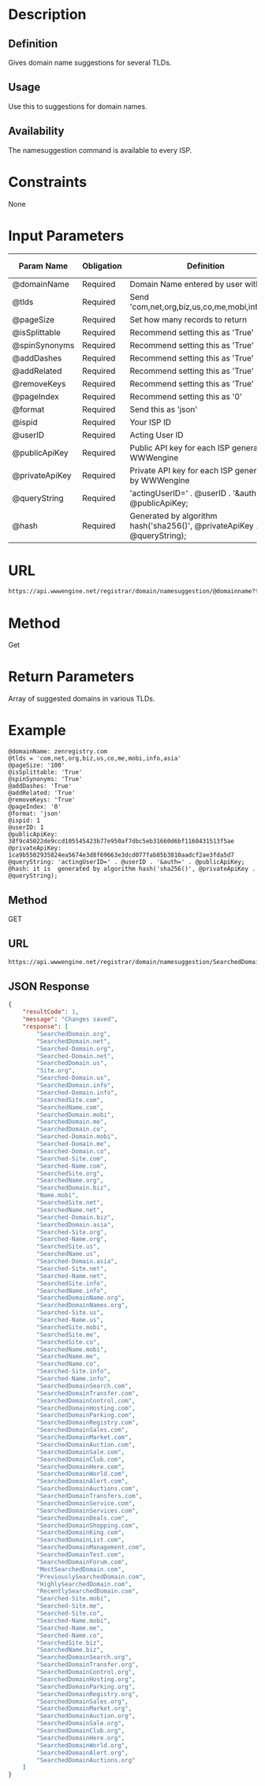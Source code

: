 Description
=============

Definition
------------

Gives domain name suggestions for several TLDs.

Usage
------------

Use this to suggestions for domain names.

Availability
-------------

The namesuggestion command is available to every ISP.

Constraints
=============

None

Input Parameters
=================

|	Param Name	|	Obligation	|	Definition	|	Max Size	|
|	------------- | ------------- | ------------- | ------------- |
|	@domainName	|	Required	|	Domain Name entered by user with TLD	|	63	|
|	@tlds	|	Required	|	Send 'com,net,org,biz,us,co,me,mobi,info,asia'	|		|
|	@pageSize	|	Required	|	Set how many records to return	|		|
|	@isSplittable	|	Required	|	Recommend setting this as 'True'	|		|
|	@spinSynonyms	|	Required	|	Recommend setting this as 'True'	|		|
|	@addDashes	|	Required	|	Recommend setting this as 'True'	|		|
|	@addRelated	|	Required	|	Recommend setting this as 'True'	|		|
|	@removeKeys	|	Required	|	Recommend setting this as 'True'	|		|
|	@pageIndex	|	Required	|	Recommend setting this as '0'	|		|
|	@format	|	Required	|	Send this as 'json'	|		|
|	@ispid	|	Required	|	Your ISP ID	|		|
|	@userID	|	Required	|	Acting User ID	|		|
|	@publicApiKey	|	Required	|	Public API key for each ISP generated by WWWengine	|	64	|
|	@privateApiKey	|	Required	| Private API key for each ISP generated by WWWengine	|	64	|
|	@queryString	|	Required	|	'actingUserID=' . @userID . '&auth=' . @publicApiKey;	|	-	|
|	@hash	|	Required	|	Generated by algorithm hash('sha256()', @privateApiKey . @queryString);	|	-	|

URL
===========

```html
https://api.wwwengine.net/registrar/domain/namesuggestion/@domainname?tlds=@tlds&pageSize=@pageSize&isSplittable=True&spinSynonyms=@spinSynonyms&addDashes=@addDashes&addRelated=@addRelated&removeKeys=@removeKeys&pageIndex=@pageIndex&format=@format&ispid=@ispid&actingUserID=@actingUserID&auth=@authKey&hash=@hash
```

Method
========

Get

Return Parameters
=================

Array of suggested domains in various TLDs.

Example
=========

````
@domainName: zenregistry.com
@tlds = 'com,net,org,biz,us,co,me,mobi,info,asia'
@pageSize: '100'
@isSplittable: 'True'
@spinSynonyms: 'True'
@addDashes: 'True'
@addRelated: 'True'
@removeKeys: 'True'
@pageIndex: '0'
@format: 'json'
@ispid: 1
@userID: 1
@publicApiKey: 38f9c45022de9ccd105545423b77e950af7dbc5eb31660d6bf1160431513f5ae
@privateApiKey: 1ca9b5502935824ea5674e3d8f69663e3dcd077fab85b3810aadcf2ae3fda5d7
@queryString: 'actingUserID=' . @userID . '&auth=' . @publicApiKey;
@hash: it is  generated by algorithm hash('sha256()', @privateApiKey . @queryString);
````

Method
--------

GET

URL
--------

````html
https://api.wwwengine.net/registrar/domain/namesuggestion/SearchedDomain.com?tlds=com,net,org,biz,us,co,me,mobi,info,asia&pageSize=100&isSplittable=True&spinSynonyms=True&addDashes=True&addRelated=True&removeKeys=True&pageIndex=0&format=json&ispid=1&actingUserID=1&auth=38f9c45022de9ccd105545423b77e950af7dbc5eb31660d6bf1160431513f5ae&hash=1ca9b5502935824ea5674e3d8f69663e3dcd077fab85b3810aadcf2ae3fda5d7
````

JSON Response
--------

````json
{
    "resultCode": 1,
    "message": "Changes saved",
    "response": [
        "SearchedDomain.org",
        "SearchedDomain.net",
        "Searched-Domain.org",
        "Searched-Domain.net",
        "SearchedDomain.us",
        "Site.org",
        "Searched-Domain.us",
        "SearchedDomain.info",
        "Searched-Domain.info",
        "SearchedSite.com",
        "SearchedName.com",
        "SearchedDomain.mobi",
        "SearchedDomain.me",
        "SearchedDomain.co",
        "Searched-Domain.mobi",
        "Searched-Domain.me",
        "Searched-Domain.co",
        "Searched-Site.com",
        "Searched-Name.com",
        "SearchedSite.org",
        "SearchedName.org",
        "SearchedDomain.biz",
        "Name.mobi",
        "SearchedSite.net",
        "SearchedName.net",
        "Searched-Domain.biz",
        "SearchedDomain.asia",
        "Searched-Site.org",
        "Searched-Name.org",
        "SearchedSite.us",
        "SearchedName.us",
        "Searched-Domain.asia",
        "Searched-Site.net",
        "Searched-Name.net",
        "SearchedSite.info",
        "SearchedName.info",
        "SearchedDomainName.org",
        "SearchedDomainNames.org",
        "Searched-Site.us",
        "Searched-Name.us",
        "SearchedSite.mobi",
        "SearchedSite.me",
        "SearchedSite.co",
        "SearchedName.mobi",
        "SearchedName.me",
        "SearchedName.co",
        "Searched-Site.info",
        "Searched-Name.info",
        "SearchedDomainSearch.com",
        "SearchedDomainTransfer.com",
        "SearchedDomainControl.com",
        "SearchedDomainHosting.com",
        "SearchedDomainParking.com",
        "SearchedDomainRegistry.com",
        "SearchedDomainSales.com",
        "SearchedDomainMarket.com",
        "SearchedDomainAuction.com",
        "SearchedDomainSale.com",
        "SearchedDomainClub.com",
        "SearchedDomainHere.com",
        "SearchedDomainWorld.com",
        "SearchedDomainAlert.com",
        "SearchedDomainAuctions.com",
        "SearchedDomainTransfers.com",
        "SearchedDomainService.com",
        "SearchedDomainServices.com",
        "SearchedDomainDeals.com",
        "SearchedDomainShopping.com",
        "SearchedDomainKing.com",
        "SearchedDomainList.com",
        "SearchedDomainManagement.com",
        "SearchedDomainTest.com",
        "SearchedDomainForum.com",
        "MostSearchedDomain.com",
        "PreviouslySearchedDomain.com",
        "HighlySearchedDomain.com",
        "RecentlySearchedDomain.com",
        "Searched-Site.mobi",
        "Searched-Site.me",
        "Searched-Site.co",
        "Searched-Name.mobi",
        "Searched-Name.me",
        "Searched-Name.co",
        "SearchedSite.biz",
        "SearchedName.biz",
        "SearchedDomainSearch.org",
        "SearchedDomainTransfer.org",
        "SearchedDomainControl.org",
        "SearchedDomainHosting.org",
        "SearchedDomainParking.org",
        "SearchedDomainRegistry.org",
        "SearchedDomainSales.org",
        "SearchedDomainMarket.org",
        "SearchedDomainAuction.org",
        "SearchedDomainSale.org",
        "SearchedDomainClub.org",
        "SearchedDomainHere.org",
        "SearchedDomainWorld.org",
        "SearchedDomainAlert.org",
        "SearchedDomainAuctions.org"
    ]
}
````
